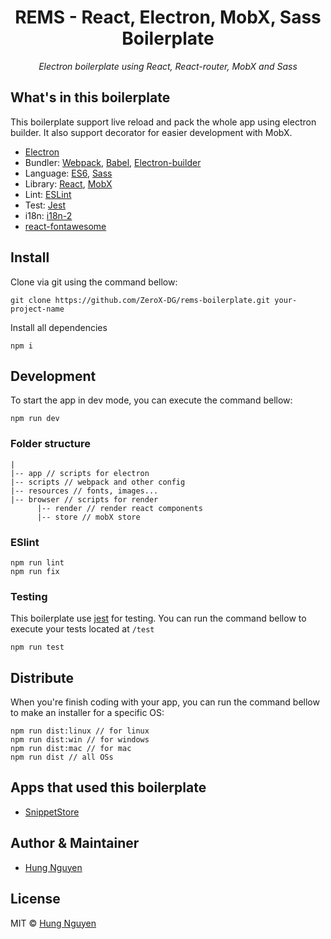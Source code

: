 <h1 align='center'>REMS - React, Electron, MobX, Sass Boilerplate</h1>
<p align='center'><i>Electron boilerplate using React, React-router, MobX and Sass</i></p>

## What's in this boilerplate

This boilerplate support live reload and pack the whole app using electron builder. It also support decorator for easier development with MobX.

- [Electron](https://electronjs.org/)
- Bundler: [Webpack](https://webpack.js.org/), [Babel](https://babeljs.io/), [Electron-builder](https://github.com/electron-userland/electron-builder)
- Language: [ES6](https://babeljs.io/learn-es2015/), [Sass](http://sass-lang.com/)
- Library: [React](https://reactjs.org/), [MobX](https://mobx.js.org/)
- Lint: [ESLint](https://eslint.org/)
- Test: [Jest](https://facebook.github.io/jest/)
- i18n: [i18n-2](https://github.com/jeresig/i18n-node-2)
- [react-fontawesome](https://github.com/FortAwesome/react-fontawesome)

## Install
Clone via git using the command bellow:
```
git clone https://github.com/ZeroX-DG/rems-boilerplate.git your-project-name
```

Install all dependencies
```
npm i
```

## Development
To start the app in dev mode, you can execute the command bellow:
```
npm run dev
```

### Folder structure
```
|
|-- app // scripts for electron
|-- scripts // webpack and other config
|-- resources // fonts, images...
|-- browser // scripts for render
      |-- render // render react components
      |-- store // mobX store
```

### ESlint
```
npm run lint
npm run fix
```
### Testing
This boilerplate use [jest](https://jestjs.io/) for testing. You can run the command bellow to execute your tests located at `/test`
```
npm run test
```

## Distribute

When you're finish coding with your app, you can run the command bellow to make an installer for a specific OS:

```
npm run dist:linux // for linux
npm run dist:win // for windows
npm run dist:mac // for mac
npm run dist // all OSs
```

## Apps that used this boilerplate
- [SnippetStore](https://github.com/ZeroX-DG/SnippetStore)

## Author & Maintainer
- [Hung Nguyen](https://github.com/ZeroX-DG)

## License
MIT © [Hung Nguyen](https://github.com/ZeroX-DG)
